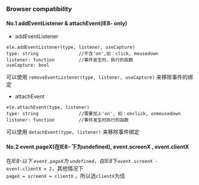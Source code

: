 ### Browser compatibility
#### No.1 addEventListener & attachEvent(IE8- only)

* addEventListener
```javscript
ele.addEventListener(type, listener, useCapture)   
type: string               //不含'on',如：click, mousedown   
listener: function         //事件发生时，执行的函数   
useCapture: bool
```
可以使用 `removeEventListener(type, listener, useCapture)` 来移除事件的绑定

* attachEvent
```javscript
ele.attachEvent(type, listener)  
type: string               //需要加上'on', 如：onclick, onmousedown   
listener: function         //事件发生时执行的函数 
```
可以使用 `detachEvent(type, listener)` 来移除事件绑定  


#### No.2 event.pageX(在IE8- 下为undefined), event.screenX , event.clientX
在*IE8-*以下 `event.pageX`为 `undefined`，在*IE8*下`event.screenX - event.clientX = 2`，其他情况下    
`pageX = screenX = clientX` ，所以选`clientX`为佳
